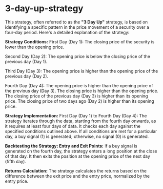 # 3-day-up-strategy

This strategy, often referred to as the **"3 Day Up"** strategy, is based on identifying a specific pattern in the price movement of a security over a four-day period. Here's a detailed explanation of the strategy:

**Strategy Conditions:**
First Day (Day 1):
The closing price of the security is lower than the opening price.

Second Day (Day 2):
The opening price is below the closing price of the previous day (Day 1).

Third Day (Day 3):
The opening price is higher than the opening price of the previous day (Day 2).

Fourth Day (Day 4):
The opening price is higher than the opening price of the previous day (Day 3).
The closing price is higher than the opening price.
The closing price of the previous day (Day 3) is higher than its opening price.
The closing price of two days ago (Day 2) is higher than its opening price.

**Strategy Implementation:**
First Day (Day 1) to Fourth Day (Day 4):
The strategy iterates through the data, starting from the fourth day onwards, as it requires at least four days of data.
It checks each day against the specified conditions outlined above.
If all conditions are met for a particular day, a buy signal (1) is generated; otherwise, no signal (0) is generated.

**Backtesting the Strategy:
Entry and Exit Points:**
If a buy signal is generated on the fourth day, the strategy enters a long position at the close of that day.
It then exits the position at the opening price of the next day (fifth day).

**Returns Calculation:**
The strategy calculates the returns based on the difference between the exit price and the entry price, normalized by the entry price.
